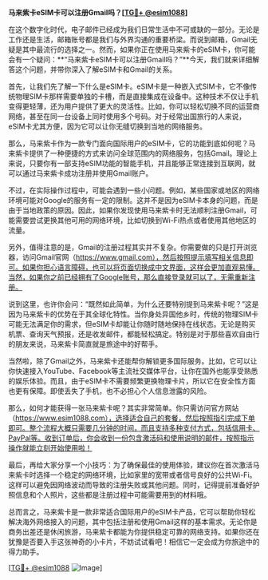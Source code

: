 **马来紫卡eSIM卡可以注册Gmail吗？[[TG💪+ @esim1088](https://t.me/s/esim1088)]**

在这个数字化时代，电子邮件已经成为我们日常生活中不可或缺的一部分。无论是工作还是生活，邮箱账号都是我们与外界沟通的重要桥梁。而说到邮箱，Gmail无疑是其中最流行的选择之一。然而，如果你正在使用马来紫卡的eSIM卡，你可能会有一个疑问：**“马来紫卡eSIM卡可以注册Gmail吗？”**今天，我们就来详细解答这个问题，并带你深入了解eSIM卡和Gmail的关系。

首先，让我们先了解一下什么是eSIM卡。eSIM卡是一种嵌入式SIM卡，它不像传统物理SIM卡那样需要单独的卡槽，而是直接集成在设备中。这种技术不仅让手机变得更轻薄，还为用户提供了更大的灵活性。比如，你可以轻松切换不同的运营商网络，甚至在同一台设备上同时使用多个号码。对于经常出国旅行的人来说，eSIM卡尤其方便，因为它可以让你无缝切换到当地的网络服务。

那么，马来紫卡作为一款专门面向国际用户的eSIM卡，它的功能到底如何呢？马来紫卡提供了一种便捷的方式来访问全球范围内的网络服务，包括Gmail。理论上来说，只要你有一部支持eSIM功能的智能手机，并且能够正常连接到互联网，就可以通过马来紫卡成功注册并使用Gmail账户。

不过，在实际操作过程中，可能会遇到一些小问题。例如，某些国家或地区的网络环境可能对Google的服务有一定的限制。这并不是因为eSIM卡本身的问题，而是由于当地政策的原因。因此，如果你发现使用马来紫卡时无法顺利注册Gmail，可能需要尝试更换其他可用的网络环境，比如切换到Wi-Fi热点或者使用其他地区的流量。

另外，值得注意的是，Gmail的注册过程其实并不复杂。你需要做的只是打开浏览器，访问Gmail官网（https://www.gmail.com），然后按照提示填写相关信息即可。如果你担心语言障碍，也可以将页面切换成中文界面，这样会更加直观易懂。当然，如果你之前已经拥有了Google账号，那么直接登录就可以了，无需重新注册。

说到这里，也许你会问：“既然如此简单，为什么还要特别提到马来紫卡呢？”这是因为马来紫卡的优势在于其全球化特性。当你身处异国他乡时，传统的物理SIM卡可能无法满足你的需求，但eSIM卡却能让你随时随地保持在线状态。无论是购买机票、查询天气预报，还是收发邮件，都能轻松搞定。特别是对于那些喜欢自由行的朋友来说，马来紫卡简直就是旅途中的好帮手。

当然啦，除了Gmail之外，马来紫卡还能帮你解锁更多国际服务。比如，它可以让你快速接入YouTube、Facebook等主流社交媒体平台，让你在国外也能享受熟悉的娱乐体验。而且，由于eSIM卡不需要频繁更换物理卡片，所以它在安全性方面也更有保障。即使丢失了手机，也不必担心个人信息泄露的风险。

那么，如何才能获得一张马来紫卡呢？其实非常简单。你只需访问官方网站（https://www.esim1088.com），选择适合自己的套餐，然后按照指引完成下单即可。整个流程大概只需要几分钟的时间，而且支持多种支付方式，包括信用卡、PayPal等。收到订单后，你会收到一份包含激活码和使用说明的邮件，按照指示操作就能立刻开始使用啦！

最后，再给大家分享一个小技巧：为了确保最佳的使用体验，建议你在首次激活马来紫卡时选择一个稳定的网络环境，比如家里的宽带或者信号良好的公共Wi-Fi。这样可以避免因网络波动而导致的注册失败或其他问题。同时，记得提前准备好护照信息和个人照片，这些都是注册过程中可能需要用到的材料哦。

总而言之，马来紫卡是一款非常适合国际用户的eSIM卡产品，它可以帮助你轻松解决海外网络接入的问题，其中包括注册和使用Gmail这样的基本需求。无论你是商务出差还是休闲旅游，马来紫卡都能为你提供稳定可靠的网络支持。如果你还在犹豫是否要入手这张神奇的小卡片，不妨试试看吧！相信它一定会成为你旅途中的得力助手。

[[TG💪+ @esim1088](https://t.me/s/esim1088) ![Image](https://i.postimg.cc/4NQfJmqS/Snipaste-2025-05-13-00-14-12.png)]